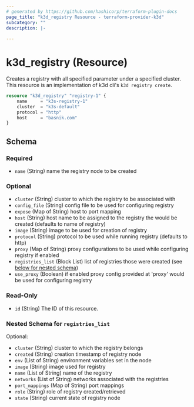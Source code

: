 ```yaml
---
# generated by https://github.com/hashicorp/terraform-plugin-docs
page_title: "k3d_registry Resource - terraform-provider-k3d"
subcategory: ""
description: |-
  
---
```


# k3d_registry (Resource)
Creates a registry with all specified parameter under a specified cluster. This resource is an implementation of k3d cli's `k3d registry create`.

```terraform
resource "k3d_registry" "registry-1" {
    name     = "k3s-registry-1"
    cluster  = "k3s-default"
    protocol = "http"
    host     = "basnik.com"
}
```


<!-- schema generated by tfplugindocs -->
## Schema

### Required

- `name` (String) name the registry node to be created

### Optional

- `cluster` (String) cluster to which the registry to be associated with
- `config_file` (String) config file to be used for configuring registry
- `expose` (Map of String) host to port mapping
- `host` (String) host name to be assigned to the registry the would be created (defaults to name of registry)
- `image` (String) image to be used for creation of registry
- `protocol` (String) protocol to be used while running registry (defaults to http)
- `proxy` (Map of String) proxy configurations to be used while configuring registry if enabled
- `registries_list` (Block List) list of registries those were created (see [below for nested schema](#nestedblock--registries_list))
- `use_proxy` (Boolean) if enabled proxy config provided at 'proxy' would be used for configuring registry

### Read-Only

- `id` (String) The ID of this resource.

<a id="nestedblock--registries_list"></a>
### Nested Schema for `registries_list`

Optional:

- `cluster` (String) cluster to which the registry belongs
- `created` (String) creation timestamp of registry node
- `env` (List of String) environment variables set in the node
- `image` (String) image used for registry
- `name` (List of String) name of the registry
- `networks` (List of String) networks associated with the registries
- `port_mappings` (Map of String) port mappings
- `role` (String) role of registry created/retrieved
- `state` (String) current state of registry node


